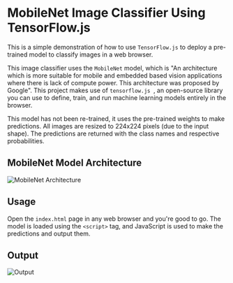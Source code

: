 # MobileNet Image Classifier Using TensorFlow.js

This is a simple demonstration of how to use ```TensorFlow.js``` to deploy a pre-trained model to classify images in a web browser.

This image classifier uses the ```MobileNet``` model, which is "An architecture which is more suitable for mobile and embedded based vision applications where there is lack of compute power. This architecture was proposed by Google". This project makes use of ```tensorflow.js ```, an open-source library you can use to define, train, and run machine learning models entirely in the browser. 

This model has not been re-trained, it uses the pre-trained weights to make predictions. All images are resized to 224x224 pixels (due to the input shape). The predictions are returned with the class names and respective probabilities. 

## MobileNet Model Architecture

![MobileNet Architecture](https://imgur.com/cPjj9Sc.png)


## Usage

Open the ```index.html``` page in any web browser and you're good to go. The model is loaded using the ```<script>``` tag, and JavaScript is used to make the predictions and output them.


## Output


![Output](https://imgur.com/CQukCTu.png)
